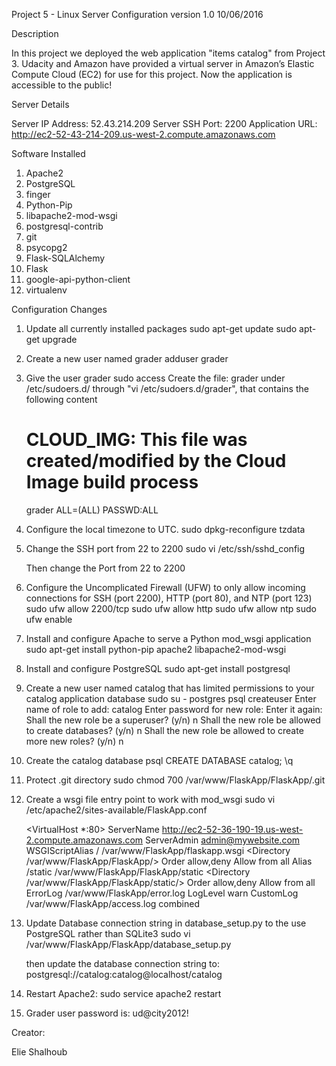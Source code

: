 Project 5 - Linux Server Configuration version 1.0 10/06/2016

Description

In this project we deployed the web application "items catalog" from Project 3. 
Udacity and Amazon have provided a virtual server in Amazon’s Elastic Compute Cloud (EC2) for use for this project. 
Now the application is  accessible to the public!

Server Details

Server IP Address: 52.43.214.209
Server SSH Port: 2200
Application URL: http://ec2-52-43-214-209.us-west-2.compute.amazonaws.com

Software Installed
1) Apache2
2) PostgreSQL
3) finger
4) Python-Pip
5) libapache2-mod-wsgi
6) postgresql-contrib
7) git
8) psycopg2
9) Flask-SQLAlchemy
10) Flask
11) google-api-python-client
12) virtualenv

Configuration Changes
1) Update all currently installed packages
	sudo apt-get update
	sudo apt-get upgrade

2) Create a new user named grader
	adduser grader

3) Give the user grader sudo access
	Create the file: grader under /etc/sudoers.d/ through "vi /etc/sudoers.d/grader", that contains the following content 

	# CLOUD_IMG: This file was created/modified by the Cloud Image build process
	grader ALL=(ALL) PASSWD:ALL

4) Configure the local timezone to UTC.
	sudo dpkg-reconfigure tzdata

5) Change the SSH port from 22 to 2200
	sudo vi /etc/ssh/sshd_config
	
	Then change the Port from 22 to 2200

6) Configure the Uncomplicated Firewall (UFW) to only allow incoming connections for SSH (port 2200), HTTP (port 80), and NTP (port 123)
	sudo ufw allow 2200/tcp
	sudo ufw allow http
	sudo ufw allow ntp
	sudo ufw enable

7) Install and configure Apache to serve a Python mod_wsgi application
	sudo apt-get install python-pip apache2 libapache2-mod-wsgi

8) Install and configure PostgreSQL
	sudo apt-get install postgresql

9) Create a new user named catalog that has limited permissions to your catalog application database
	sudo su - postgres
	psql
	createuser
	Enter name of role to add: catalog
	Enter password for new role:
	Enter it again:
	Shall the new role be a superuser? (y/n) n
	Shall the new role be allowed to create databases? (y/n) n
	Shall the new role be allowed to create more new roles? (y/n) n

10) Create the catalog database
	psql
	CREATE DATABASE catalog;
	\q

11) Protect .git directory
	sudo chmod 700 /var/www/FlaskApp/FlaskApp/.git

12) Create a wsgi file entry point to work with mod_wsgi
	sudo vi /etc/apache2/sites-available/FlaskApp.conf

	<VirtualHost *:80>
                ServerName http://ec2-52-36-190-19.us-west-2.compute.amazonaws.com
                ServerAdmin admin@mywebsite.com
                WSGIScriptAlias / /var/www/FlaskApp/flaskapp.wsgi
                <Directory /var/www/FlaskApp/FlaskApp/>
                        Order allow,deny
                        Allow from all
                </Directory>
                Alias /static /var/www/FlaskApp/FlaskApp/static
                <Directory /var/www/FlaskApp/FlaskApp/static/>
                        Order allow,deny
                        Allow from all
                </Directory>
                ErrorLog /var/www/FlaskApp/error.log
                LogLevel warn
                CustomLog /var/www/FlaskApp/access.log combined
	</VirtualHost>

	
13) Update Database connection string in database_setup.py to the use PostgreSQL rather than SQLite3
	sudo vi /var/www/FlaskApp/FlaskApp/database_setup.py

	then update the database connection string to: postgresql://catalog:catalog@localhost/catalog

14) Restart Apache2:
	sudo service apache2 restart
	
15) Grader user password is:
	ud@city2012!

Creator:

Elie Shalhoub
